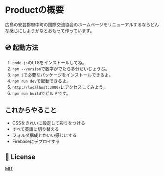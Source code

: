 # Productの概要
広島の安芸郡府中町の国際交流協会のホームページをリニューアルするならどんな感じにしようかなとおもって作っています。

## 💿 起動方法

1. <code>node.js</code>のLTSをインストールしてね。
2. <code>npm --version</code>で数字がでたら多分だいじょうぶ。
3. <code>npm i</code>で必要なパッケージをインストールできるよ。
4. <code>npm run dev</code>で起動できるよ。
5. <code>http://localhost:3000/</code>にアクセスしてみよう。
6. <code>npm run build</code>でビルドです。

## これからやること
- CSSをきれいに設定して彩りをつける
- すべて英語に切り替える
- フォルダ構成とかいい感じにする
- Firebaseにデプロイする

## 📑 License
[MIT](http://opensource.org/licenses/MIT)
